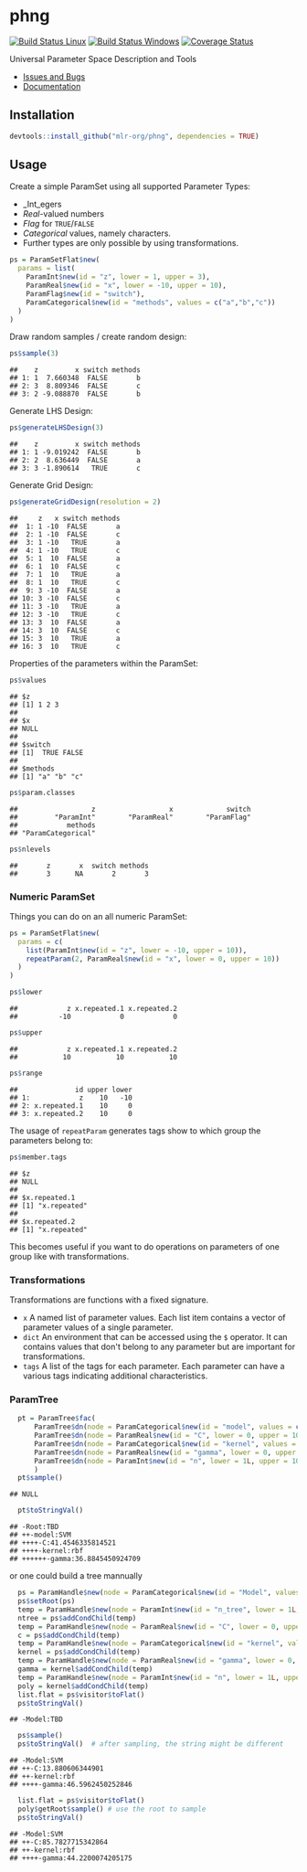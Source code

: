 
phng
====

[![Build Status Linux](https://travis-ci.org/mlr-org/phng.svg?branch=master)](https://travis-ci.org/mlr-org/phng) [![Build Status Windows](https://ci.appveyor.com/api/projects/status/m26qhpq99cka8l1b?svg=true)](https://ci.appveyor.com/project/jakob-r/phng) [![Coverage Status](https://coveralls.io/repos/github/mlr-org/phng/badge.svg?branch=master)](https://coveralls.io/github/mlr-org/phng?branch=master)

Universal Parameter Space Description and Tools

-   [Issues and Bugs](https://github.com/mlr-org/phng/issues)
-   [Documentation](https://mlr-org.github.io/phng)

Installation
------------

``` r
devtools::install_github("mlr-org/phng", dependencies = TRUE)
```

Usage
-----

Create a simple ParamSet using all supported Parameter Types:

-   \_Int\_egers
-   *Real*-valued numbers
-   *Flag* for `TRUE`/`FALSE`
-   *Categorical* values, namely characters.
-   Further types are only possible by using transformations.

``` r
ps = ParamSetFlat$new(
  params = list(
    ParamInt$new(id = "z", lower = 1, upper = 3),
    ParamReal$new(id = "x", lower = -10, upper = 10),
    ParamFlag$new(id = "switch"),
    ParamCategorical$new(id = "methods", values = c("a","b","c"))
  )
)
```

Draw random samples / create random design:

``` r
ps$sample(3)
```

    ##    z         x switch methods
    ## 1: 1  7.660348  FALSE       b
    ## 2: 3  8.809346  FALSE       c
    ## 3: 2 -9.088870  FALSE       b

Generate LHS Design:

``` r
ps$generateLHSDesign(3)
```

    ##    z         x switch methods
    ## 1: 1 -9.019242  FALSE       b
    ## 2: 2  8.636449  FALSE       a
    ## 3: 3 -1.890614   TRUE       c

Generate Grid Design:

``` r
ps$generateGridDesign(resolution = 2)
```

    ##     z   x switch methods
    ##  1: 1 -10  FALSE       a
    ##  2: 1 -10  FALSE       c
    ##  3: 1 -10   TRUE       a
    ##  4: 1 -10   TRUE       c
    ##  5: 1  10  FALSE       a
    ##  6: 1  10  FALSE       c
    ##  7: 1  10   TRUE       a
    ##  8: 1  10   TRUE       c
    ##  9: 3 -10  FALSE       a
    ## 10: 3 -10  FALSE       c
    ## 11: 3 -10   TRUE       a
    ## 12: 3 -10   TRUE       c
    ## 13: 3  10  FALSE       a
    ## 14: 3  10  FALSE       c
    ## 15: 3  10   TRUE       a
    ## 16: 3  10   TRUE       c

Properties of the parameters within the ParamSet:

``` r
ps$values
```

    ## $z
    ## [1] 1 2 3
    ## 
    ## $x
    ## NULL
    ## 
    ## $switch
    ## [1]  TRUE FALSE
    ## 
    ## $methods
    ## [1] "a" "b" "c"

``` r
ps$param.classes
```

    ##                  z                  x             switch 
    ##         "ParamInt"        "ParamReal"        "ParamFlag" 
    ##            methods 
    ## "ParamCategorical"

``` r
ps$nlevels
```

    ##       z       x  switch methods 
    ##       3      NA       2       3

### Numeric ParamSet

Things you can do on an all numeric ParamSet:

``` r
ps = ParamSetFlat$new(
  params = c(
    list(ParamInt$new(id = "z", lower = -10, upper = 10)),
    repeatParam(2, ParamReal$new(id = "x", lower = 0, upper = 10))
  )
)

ps$lower
```

    ##            z x.repeated.1 x.repeated.2 
    ##          -10            0            0

``` r
ps$upper
```

    ##            z x.repeated.1 x.repeated.2 
    ##           10           10           10

``` r
ps$range
```

    ##              id upper lower
    ## 1:            z    10   -10
    ## 2: x.repeated.1    10     0
    ## 3: x.repeated.2    10     0

The usage of `repeatParam` generates tags show to which group the parameters belong to:

``` r
ps$member.tags
```

    ## $z
    ## NULL
    ## 
    ## $x.repeated.1
    ## [1] "x.repeated"
    ## 
    ## $x.repeated.2
    ## [1] "x.repeated"

This becomes useful if you want to do operations on parameters of one group like with transformations.

### Transformations

Transformations are functions with a fixed signature.

-   `x` A named list of parameter values. Each list item contains a vector of parameter values of a single parameter.
-   `dict` An environment that can be accessed using the `$` operator. It can contains values that don't belong to any parameter but are important for transformations.
-   `tags` A list of the tags for each parameter. Each parameter can have a various tags indicating additional characteristics.

### ParamTree

``` r
  pt = ParamTree$fac(
      ParamTree$dn(node = ParamCategorical$new(id = "model", values = c("SVM", "RF"))),
      ParamTree$dn(node = ParamReal$new(id = "C", lower = 0, upper = 100), depend = list(id = "model", val = "SVM")),
      ParamTree$dn(node = ParamCategorical$new(id = "kernel", values = c("rbf", "poly")), depend = list(id = "model", val = "SVM")),
      ParamTree$dn(node = ParamReal$new(id = "gamma", lower = 0, upper = 100), depend = list(id = "kernel", val = "rbf")),
      ParamTree$dn(node = ParamInt$new(id = "n", lower = 1L, upper = 10L), depend = list(id = "kernel", val = "poly"))
      )
  pt$sample()
```

    ## NULL

``` r
  pt$toStringVal()
```

    ## -Root:TBD
    ## ++-model:SVM
    ## ++++-C:41.4546335814521
    ## ++++-kernel:rbf
    ## ++++++-gamma:36.8845450924709

or one could build a tree mannually

``` r
  ps = ParamHandle$new(node = ParamCategorical$new(id = "Model", values = c("SVM", "RF")))
  ps$setRoot(ps)
  temp = ParamHandle$new(node = ParamInt$new(id = "n_tree", lower = 1L, upper = 10L), depend = list(id = "Model", val = "RF"))
  ntree = ps$addCondChild(temp)
  temp = ParamHandle$new(node = ParamReal$new(id = "C", lower = 0, upper = 100), depend = list(id = "Model", val = "SVM"))
  c = ps$addCondChild(temp)
  temp = ParamHandle$new(node = ParamCategorical$new(id = "kernel", values = c("rbf", "poly")), depend = list(id = "Model", val = "SVM"))
  kernel = ps$addCondChild(temp)
  temp = ParamHandle$new(node = ParamReal$new(id = "gamma", lower = 0, upper = 100), depend = list(id = "kernel", val = "rbf"))
  gamma = kernel$addCondChild(temp)
  temp = ParamHandle$new(node = ParamInt$new(id = "n", lower = 1L, upper = 10L), depend = list(id = "kernel", val = "poly"))
  poly = kernel$addCondChild(temp)
  list.flat = ps$visitor$toFlat()
  ps$toStringVal()
```

    ## -Model:TBD

``` r
  ps$sample()
  ps$toStringVal()  # after sampling, the string might be different
```

    ## -Model:SVM
    ## ++-C:13.880606344901
    ## ++-kernel:rbf
    ## ++++-gamma:46.5962450252846

``` r
  list.flat = ps$visitor$toFlat()
  poly$getRoot$sample() # use the root to sample
  ps$toStringVal()
```

    ## -Model:SVM
    ## ++-C:85.7827715342864
    ## ++-kernel:rbf
    ## ++++-gamma:44.2200074205175
